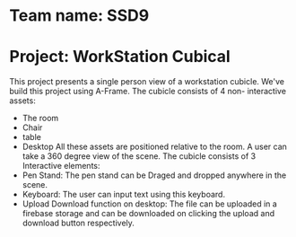 # Team name: SSD9 
# Project: WorkStation Cubical 

This project presents a single person view of a workstation cubicle. We've build this project using A-Frame. 
The cubicle consists of 4 non- interactive assets:
- The room
- Chair
- table
- Desktop 
All these assets are positioned relative to the room. A user can take a 360 degree view of the scene.
The cubicle consists of 3 Interactive elements:
- Pen Stand: The pen stand can be Draged and dropped anywhere in the scene. 
- Keyboard: The user can input text using this keyboard. 
- Upload Download function on desktop: The file can be uploaded in a firebase storage and can be downloaded on clicking the upload and download button respectively.
